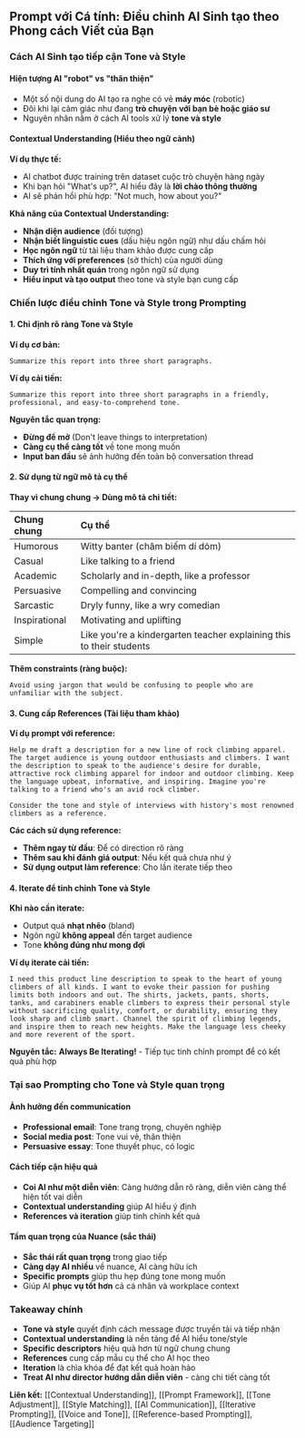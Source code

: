 ## Prompt với Cá tính: Điều chỉnh AI Sinh tạo theo Phong cách Viết của Bạn

### Cách AI Sinh tạo tiếp cận Tone và Style

#### Hiện tượng AI "robot" vs "thân thiện"

- Một số nội dung do AI tạo ra nghe có vẻ **máy móc** (robotic)
- Đôi khi lại cảm giác như đang **trò chuyện với bạn bè hoặc giáo sư**
- Nguyên nhân nằm ở cách AI tools xử lý **tone và style**


#### Contextual Understanding (Hiểu theo ngữ cảnh)

**Ví dụ thực tế:**

- AI chatbot được training trên dataset cuộc trò chuyện hàng ngày
- Khi bạn hỏi "What's up?", AI hiểu đây là **lời chào thông thường**
- AI sẽ phản hồi phù hợp: "Not much, how about you?"

**Khả năng của Contextual Understanding:**

- **Nhận diện audience** (đối tượng)
- **Nhận biết linguistic cues** (dấu hiệu ngôn ngữ) như dấu chấm hỏi
- **Học ngôn ngữ** từ tài liệu tham khảo được cung cấp
- **Thích ứng với preferences** (sở thích) của người dùng
- **Duy trì tính nhất quán** trong ngôn ngữ sử dụng
- **Hiểu input và tạo output** theo tone và style bạn cung cấp


### Chiến lược điều chỉnh Tone và Style trong Prompting

#### 1. Chỉ định rõ ràng Tone và Style

**Ví dụ cơ bản:**

```
Summarize this report into three short paragraphs.
```

**Ví dụ cải tiến:**

```
Summarize this report into three short paragraphs in a friendly, professional, and easy-to-comprehend tone.
```

**Nguyên tắc quan trọng:**

- **Đừng để mở** (Don't leave things to interpretation)
- **Càng cụ thể càng tốt** về tone mong muốn
- **Input ban đầu** sẽ ảnh hưởng đến toàn bộ conversation thread


#### 2. Sử dụng từ ngữ mô tả cụ thể

**Thay vì chung chung → Dùng mô tả chi tiết:**


| Chung chung | Cụ thể |
| :-- | :-- |
| Humorous | Witty banter (châm biếm dí dỏm) |
| Casual | Like talking to a friend |
| Academic | Scholarly and in-depth, like a professor |
| Persuasive | Compelling and convincing |
| Sarcastic | Dryly funny, like a wry comedian |
| Inspirational | Motivating and uplifting |
| Simple | Like you're a kindergarten teacher explaining this to their students |

**Thêm constraints (ràng buộc):**

```
Avoid using jargon that would be confusing to people who are unfamiliar with the subject.
```


#### 3. Cung cấp References (Tài liệu tham khảo)

**Ví dụ prompt với reference:**

```
Help me draft a description for a new line of rock climbing apparel. The target audience is young outdoor enthusiasts and climbers. I want the description to speak to the audience's desire for durable, attractive rock climbing apparel for indoor and outdoor climbing. Keep the language upbeat, informative, and inspiring. Imagine you're talking to a friend who's an avid rock climber.

Consider the tone and style of interviews with history's most renowned climbers as a reference.
```

**Các cách sử dụng reference:**

- **Thêm ngay từ đầu**: Để có direction rõ ràng
- **Thêm sau khi đánh giá output**: Nếu kết quả chưa như ý
- **Sử dụng output làm reference**: Cho lần iterate tiếp theo


#### 4. Iterate để tinh chỉnh Tone và Style

**Khi nào cần iterate:**

- Output quá **nhạt nhẽo** (bland)
- Ngôn ngữ **không appeal** đến target audience
- Tone **không đúng như mong đợi**

**Ví dụ iterate cải tiến:**

```
I need this product line description to speak to the heart of young climbers of all kinds. I want to evoke their passion for pushing limits both indoors and out. The shirts, jackets, pants, shorts, tanks, and carabiners enable climbers to express their personal style without sacrificing quality, comfort, or durability, ensuring they look sharp and climb smart. Channel the spirit of climbing legends, and inspire them to reach new heights. Make the language less cheeky and more reverent of the sport.
```

**Nguyên tắc:** **Always Be Iterating!** - Tiếp tục tinh chỉnh prompt để có kết quả phù hợp

### Tại sao Prompting cho Tone và Style quan trọng

#### Ảnh hưởng đến communication

- **Professional email**: Tone trang trọng, chuyên nghiệp
- **Social media post**: Tone vui vẻ, thân thiện
- **Persuasive essay**: Tone thuyết phục, có logic


#### Cách tiếp cận hiệu quả

- **Coi AI như một diễn viên**: Càng hướng dẫn rõ ràng, diễn viên càng thể hiện tốt vai diễn
- **Contextual understanding** giúp AI hiểu ý định
- **References và iteration** giúp tinh chỉnh kết quả


#### Tầm quan trọng của Nuance (sắc thái)

- **Sắc thái rất quan trọng** trong giao tiếp
- **Càng dạy AI nhiều** về nuance, AI càng hữu ích
- **Specific prompts** giúp thu hẹp đúng tone mong muốn
- Giúp AI **phục vụ tốt hơn** cả cá nhân và workplace context


### Takeaway chính

- **Tone và style** quyết định cách message được truyền tải và tiếp nhận
- **Contextual understanding** là nền tảng để AI hiểu tone/style
- **Specific descriptors** hiệu quả hơn từ ngữ chung chung
- **References** cung cấp mẫu cụ thể cho AI học theo
- **Iteration** là chìa khóa để đạt kết quả hoàn hảo
- **Treat AI như director hướng dẫn diễn viên** - càng chi tiết càng tốt

**Liên kết:** [[Contextual Understanding]], [[Prompt Framework]], [[Tone Adjustment]], [[Style Matching]], [[AI Communication]], [[Iterative Prompting]], [[Voice and Tone]], [[Reference-based Prompting]], [[Audience Targeting]]

